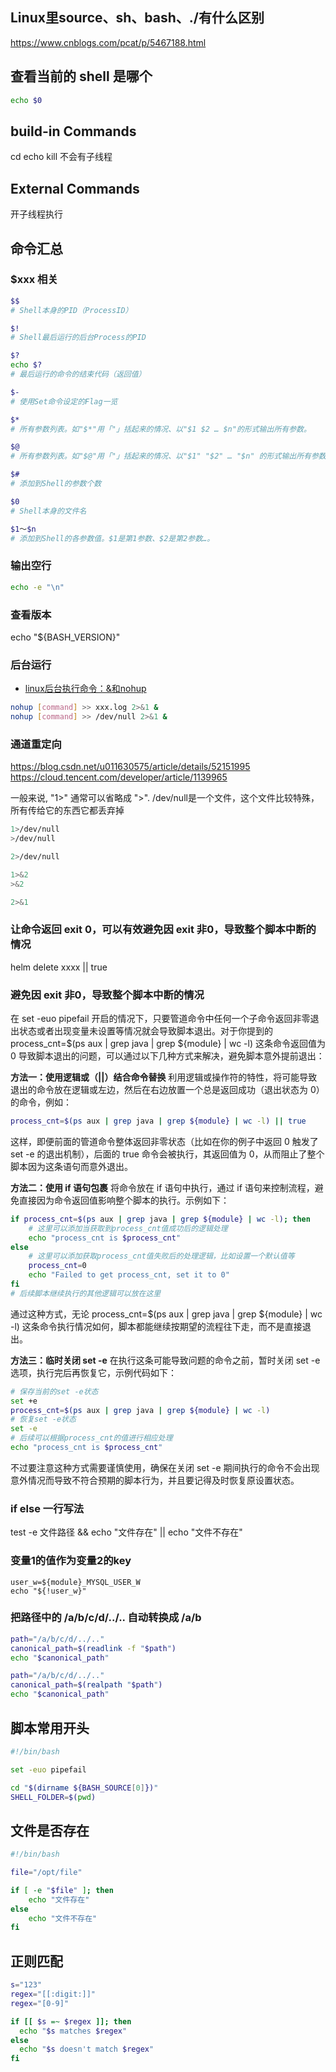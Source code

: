 
## Linux里source、sh、bash、./有什么区别

https://www.cnblogs.com/pcat/p/5467188.html


## 查看当前的 shell 是哪个

```bash
echo $0
```

## build-in Commands
cd echo kill
不会有子线程

## External Commands
开子线程执行


## 命令汇总

### $xxx 相关

```bash
$$
# Shell本身的PID（ProcessID）

$!
# Shell最后运行的后台Process的PID

$?
echo $?
# 最后运行的命令的结束代码（返回值）

$-
# 使用Set命令设定的Flag一览

$*
# 所有参数列表。如"$*"用「"」括起来的情况、以"$1 $2 … $n"的形式输出所有参数。

$@
# 所有参数列表。如"$@"用「"」括起来的情况、以"$1" "$2" … "$n" 的形式输出所有参数。

$#
# 添加到Shell的参数个数

$0
# Shell本身的文件名

$1～$n
# 添加到Shell的各参数值。$1是第1参数、$2是第2参数…。
```

### 输出空行

```bash
echo -e "\n"
```

### 查看版本

echo "${BASH_VERSION}"

### 后台运行

- [linux后台执行命令：&和nohup](https://blog.csdn.net/liuyanfeier/article/details/62422742)

```bash
nohup [command] >> xxx.log 2>&1 &
nohup [command] >> /dev/null 2>&1 &
```

### 通道重定向

https://blog.csdn.net/u011630575/article/details/52151995
https://cloud.tencent.com/developer/article/1139965

一般来说, "1>" 通常可以省略成 ">".
/dev/null是一个文件，这个文件比较特殊，所有传给它的东西它都丢弃掉

```bash
1>/dev/null
>/dev/null

2>/dev/null

1>&2
>&2

2>&1
```

### 让命令返回 exit 0，可以有效避免因 exit 非0，导致整个脚本中断的情况

helm delete xxxx || true

### 避免因 exit 非0，导致整个脚本中断的情况

在 set -euo pipefail 开启的情况下，只要管道命令中任何一个子命令返回非零退出状态或者出现变量未设置等情况就会导致脚本退出。对于你提到的 process_cnt=$(ps aux | grep java | grep ${module} | wc -l) 这条命令返回值为 0 导致脚本退出的问题，可以通过以下几种方式来解决，避免脚本意外提前退出：

**方法一：使用逻辑或（||）结合命令替换**
利用逻辑或操作符的特性，将可能导致退出的命令放在逻辑或左边，然后在右边放置一个总是返回成功（退出状态为 0）的命令，例如：
```bash
process_cnt=$(ps aux | grep java | grep ${module} | wc -l) || true
```
这样，即便前面的管道命令整体返回非零状态（比如在你的例子中返回 0 触发了 set -e 的退出机制），后面的 true 命令会被执行，其返回值为 0，从而阻止了整个脚本因为这条语句而意外退出。

**方法二：使用 if 语句包裹**
将命令放在 if 语句中执行，通过 if 语句来控制流程，避免直接因为命令返回值影响整个脚本的执行。示例如下：

```bash
if process_cnt=$(ps aux | grep java | grep ${module} | wc -l); then
    # 这里可以添加当获取到process_cnt值成功后的逻辑处理
    echo "process_cnt is $process_cnt"
else
    # 这里可以添加获取process_cnt值失败后的处理逻辑，比如设置一个默认值等
    process_cnt=0
    echo "Failed to get process_cnt, set it to 0"
fi
# 后续脚本继续执行的其他逻辑可以放在这里
```

通过这种方式，无论 process_cnt=$(ps aux | grep java | grep ${module} | wc -l) 这条命令执行情况如何，脚本都能继续按期望的流程往下走，而不是直接退出。

**方法三：临时关闭 set -e**
在执行这条可能导致问题的命令之前，暂时关闭 set -e 选项，执行完后再恢复它，示例代码如下：

```bash
# 保存当前的set -e状态
set +e
process_cnt=$(ps aux | grep java | grep ${module} | wc -l)
# 恢复set -e状态
set -e
# 后续可以根据process_cnt的值进行相应处理
echo "process_cnt is $process_cnt"
```
不过要注意这种方式需要谨慎使用，确保在关闭 set -e 期间执行的命令不会出现意外情况而导致不符合预期的脚本行为，并且要记得及时恢复原设置状态。

### if else 一行写法

test -e 文件路径 && echo "文件存在" || echo "文件不存在"

### 变量1的值作为变量2的key

```
user_w=${module}_MYSQL_USER_W
echo "${!user_w}"
```

### 把路径中的 /a/b/c/d/../.. 自动转换成 /a/b

```bash
path="/a/b/c/d/../.."
canonical_path=$(readlink -f "$path")
echo "$canonical_path"

path="/a/b/c/d/../.."
canonical_path=$(realpath "$path")
echo "$canonical_path"
```


## 脚本常用开头

```bash
#!/bin/bash

set -euo pipefail

cd "$(dirname ${BASH_SOURCE[0]})"
SHELL_FOLDER=$(pwd)
```

## 文件是否存在

```bash
#!/bin/bash

file="/opt/file"

if [ -e "$file" ]; then
    echo "文件存在"
else
    echo "文件不存在"
fi
```

## 正则匹配

```bash
s="123"
regex="[[:digit:]]"
regex="[0-9]"

if [[ $s =~ $regex ]]; then
  echo "$s matches $regex"
else
  echo "$s doesn't match $regex"
fi
```
